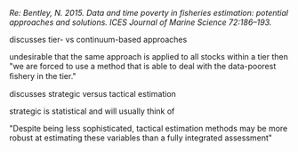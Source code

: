 *Re: Bentley, N. 2015. Data and time poverty in fisheries estimation: potential approaches and solutions. ICES Journal of Marine Science 72:186–193.*

discusses tier- vs continuum-based approaches

undesirable that the same approach is applied to all stocks within a tier then "we are forced to use a method that is able to deal with the data-poorest ﬁshery in the tier."

discusses strategic versus tactical estimation

strategic is statistical and will usually think of

"Despite being less sophisticated, tactical estimation methods may be more robust at estimating these variables than a fully integrated assessment"
